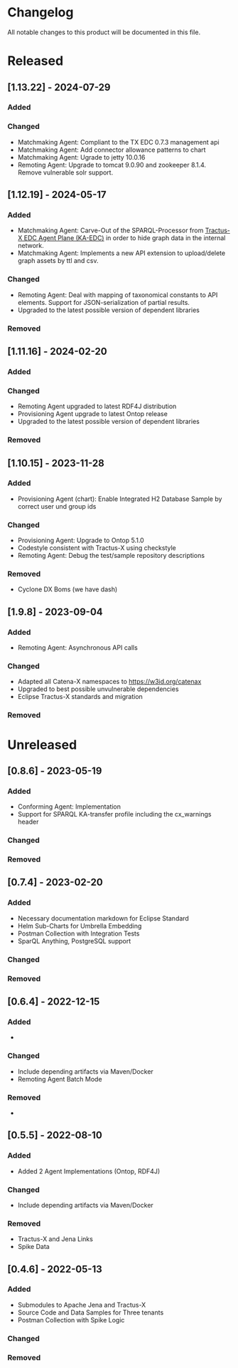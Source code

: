 <!--
 * Copyright (c) 2022,2024 Contributors to the Eclipse Foundation
 *
 * See the NOTICE file(s) distributed with this work for additional
 * information regarding copyright ownership.
 *
 * This program and the accompanying materials are made available under the
 * terms of the Apache License, Version 2.0 which is available at
 * https://www.apache.org/licenses/LICENSE-2.0.
 *
 * Unless required by applicable law or agreed to in writing, software
 * distributed under the License is distributed on an "AS IS" BASIS, WITHOUT
 * WARRANTIES OR CONDITIONS OF ANY KIND, either express or implied. See the
 * License for the specific language governing permissions and limitations
 * under the License.
 *
 * SPDX-License-Identifier: Apache-2.0
-->


# Changelog

All notable changes to this product will be documented in this file.

# Released

## [1.13.22] - 2024-07-29

### Added

### Changed

- Matchmaking Agent: Compliant to the TX EDC 0.7.3 management api
- Matchmaking Agent: Add connector allowance patterns to chart
- Matchmaking Agent: Ugrade to jetty 10.0.16
- Remoting Agent: Upgrade to tomcat 9.0.90 and zookeeper 8.1.4. Remove vulnerable solr support.

## [1.12.19] - 2024-05-17

### Added

- Matchmaking Agent: Carve-Out of the SPARQL-Processor from [Tractus-X EDC Agent Plane (KA-EDC)](http://github.com/eclipse-tractusx/knowledge-agents-edc) in order to hide graph data in the internal network.
- Matchmaking Agent: Implements a new API extension to upload/delete graph assets by ttl and csv.

### Changed

- Remoting Agent: Deal with mapping of taxonomical constants to API elements. Support for JSON-serialization of partial results.
- Upgraded to the latest possible version of dependent libraries

### Removed

## [1.11.16] - 2024-02-20

### Added

### Changed

- Remoting Agent upgraded to latest RDF4J distribution
- Provisioning Agent upgrade to latest Ontop release
- Upgraded to the latest possible version of dependent libraries

### Removed

## [1.10.15] - 2023-11-28

### Added

- Provisioning Agent (chart): Enable Integrated H2 Database Sample by correct user und group ids

### Changed

- Provisioning Agent: Upgrade to Ontop 5.1.0
- Codestyle consistent with Tractus-X using checkstyle
- Remoting Agent: Debug the test/sample repository descriptions

### Removed

- Cyclone DX Boms (we have dash)

## [1.9.8] - 2023-09-04

### Added

- Remoting Agent: Asynchronous API calls

### Changed

- Adapted all Catena-X namespaces to https://w3id.org/catenax
- Upgraded to best possible unvulnerable dependencies
- Eclipse Tractus-X standards and migration

### Removed

# Unreleased

## [0.8.6] - 2023-05-19

### Added

- Conforming Agent: Implementation
- Support for SPARQL KA-transfer profile including the cx_warnings header

### Changed

### Removed

## [0.7.4] - 2023-02-20

### Added

- Necessary documentation markdown for Eclipse Standard
- Helm Sub-Charts for Umbrella Embedding
- Postman Collection with Integration Tests
- SparQL Anything, PostgreSQL support

### Changed

### Removed

## [0.6.4] - 2022-12-15

### Added

-

### Changed

- Include depending artifacts via Maven/Docker
- Remoting Agent Batch Mode

### Removed

- 

## [0.5.5] - 2022-08-10

### Added

- Added 2 Agent Implementations (Ontop, RDF4J)

### Changed

- Include depending artifacts via Maven/Docker

### Removed

- Tractus-X and Jena Links
- Spike Data

## [0.4.6] - 2022-05-13

### Added

- Submodules to Apache Jena and Tractus-X
- Source Code and Data Samples for Three tenants
- Postman Collection with Spike Logic

### Changed

### Removed
